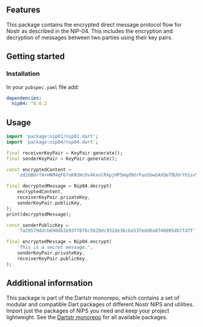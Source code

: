 <!--
This README describes the package. If you publish this package to pub.dev,
this README's contents appear on the landing page for your package.

For information about how to write a good package README, see the guide for
[writing package pages](https://dart.dev/tools/pub/writing-package-pages).

For general information about developing packages, see the Dart guide for
[creating packages](https://dart.dev/guides/libraries/create-packages)
and the Flutter guide for
[developing packages and plugins](https://flutter.dev/to/develop-packages).
-->

## Features

This package contains the encrypted direct message protocol flow for Nostr as described in the NIP-04. This includes the encryption and decryption of messages between two parties using their key pairs.

## Getting started

### Installation

In your `pubspec.yaml` file add:

```yaml
dependencies:
  nip04: ^0.0.2
```

## Usage

```dart
import 'package:nip01/nip01.dart';
import 'package:nip04/nip04.dart';

final receiverKeyPair = KeyPair.generate();
final senderKeyPair = KeyPair.generate();

const encryptedContent =
    'zdiUBdrfA+HNM4qF67oKN2HcUv4kxnlRkpjHP5mqd9UrFuoSbwGAXQeTBUUrYO1svYBvhnpBK4s5XNVvXmvQ4yuji+v7KOwrDYjQzFveXLXXlyoFPakp5CD2BUdGkNn3pVzodWD84dgmfuuUDNYNfmm8EyjVyGBE1TmiBHawOI0MkhZ+uHf4VGhO6EIvhunLYQITe4YQvTRHiNlO4hoHh9kOjQLxYEY9AEkZ2EEPcfYpSkuYqUnvwUii7qzPJWU8o7PI86k4R3IryEf7hnN1DvZgZxRiWrwJwXP7P9PTiaorzjsEZWrKsus+65vU2e1F6L0jOPX0f5+/lZkSwF7Qgq4YZc/OlyJSqMDrz0SoMw0NbugGYOU/DxO4pP75o0NPIeG6lyr4jA4VsXMyA2NiNfFQRlGbRuk/qF8nmG4we70=?iv=yIIcMRiYu41Qlztn0asP3g==';

final decryptedMessage = Nip04.decrypt(
    encryptedContent,
    receiverKeyPair.privateKey,
    senderKeyPair.publicKey,
);
print(decryptedMessage);

const senderPublicKey =
    '7a29579ddcb698db1b93f7078c5020dc932de36cba53fedd6a0746005db7fd7f';

final encryptedMessage = Nip04.encrypt(
    'This is a secret message.',
    senderKeyPair.privateKey,
    receiverKeyPair.publicKey,
);
```

## Additional information

This package is part of the Dartstr monorepo, which contains a set of modular and compatible Dart packages of different Nostr NIPS and utilities. Import just the packages of NIPS you need and keep your project lightweight. See the [Dartstr monorepo](https://github.com/kumulynja/dartstr) for all available packages.
